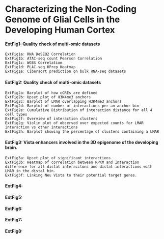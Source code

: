 # Characterizing the Non-Coding Genome of Glial Cells in the Developing Human Cortex
 
#### ExtFig1: Quality check of multi-omic datasets #### 
    ExtFig1a: RNA DeSEQ2 Correlation
    ExtFig1b: ATAC-seq count Pearson Correlation
    ExtFig1c: WGBS Correlation
    ExtFig1d: PLAC-seq HPrep Heatmap
    ExtFig1e: Cibersort prediction on bulk RNA-seq datasets
    
#### ExtFig2: Quality check of multi-omic datasets #### 
    ExtFig2a: Barplot of how cCREs are defined
    ExtFig2b: Upset plot of H3K4me3 anchors
    ExtFig2c: Barplot of LMAR overlapping H3K4me3 anchors
    ExtFig2d: Barplot of number of interactions per an anchor bin 
    ExtFig2e: Cumulative Distribution of interaction distance for all 4 cell types
    ExtFig2f: Overview of interaction clusters
    ExtFig2g: Violin plot of observed over expected counts for LMAR interaction vs other interactions
    ExtFig2h: Barplot showing the percentage of clusters containing a LMAR
    

#### ExtFig3: Vista enhancers involved in the 3D epigenome of the developing brain. #### 
    ExtFig3a: Upset plot of significant interactions
    ExtFig3b: Heatmap of correlation between RPKM and Interaction difference for all distal interacitons and distal interactions with LMAR in the distal bin.
    ExtFig3f: Linking Neu Vista to their potential target genes.
    
#### ExtFig4: #### 

#### ExtFig5: #### 

#### ExtFig6: #### 

#### ExtFig7: #### 

#### ExtFig8: #### 